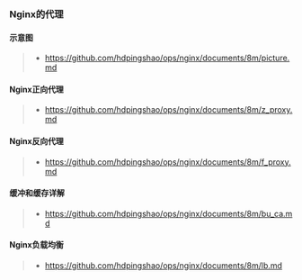 ### Nginx的代理

#### 示意图

> * https://github.com/hdpingshao/ops/nginx/documents/8m/picture.md

#### Nginx正向代理

> * https://github.com/hdpingshao/ops/nginx/documents/8m/z_proxy.md

#### Nginx反向代理

> * https://github.com/hdpingshao/ops/nginx/documents/8m/f_proxy.md

#### 缓冲和缓存详解

> * https://github.com/hdpingshao/ops/nginx/documents/8m/bu_ca.md

#### Nginx负载均衡

> * https://github.com/hdpingshao/ops/nginx/documents/8m/lb.md